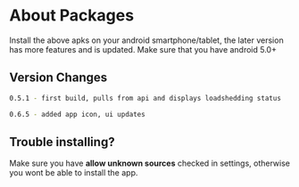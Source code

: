 # About Packages
Install the above apks on your android smartphone/tablet, the later version has more features and is updated.
Make sure that you have android 5.0+

## Version Changes

```bash 
0.5.1 - first build, pulls from api and displays loadshedding status
```

```bash 
0.6.5 - added app icon, ui updates
```

## Trouble installing?

Make sure you have **allow unknown sources** checked in settings, otherwise you wont be able to install the app.
